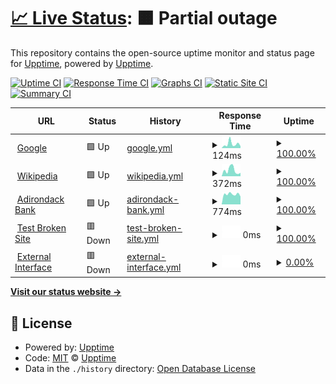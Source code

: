 # [📈 Live Status](https://ameelan.github.io/adkbank-Upptime/): <!--live status--> **🟧 Partial outage**

This repository contains the open-source uptime monitor and status page for [Upptime](https://upptime.js.org), powered by [Upptime](https://github.com/upptime/upptime).

[![Uptime CI](https://github.com/ameelan/adkbank-Upptime/workflows/Uptime%20CI/badge.svg)](https://github.com/ameelan/adkbank-Upptime/actions?query=workflow%3A%22Uptime+CI%22)
[![Response Time CI](https://github.com/ameelan/adkbank-Upptime/workflows/Response%20Time%20CI/badge.svg)](https://github.com/ameelan/adkbank-Upptime/actions?query=workflow%3A%22Response+Time+CI%22)
[![Graphs CI](https://github.com/ameelan/adkbank-Upptime/workflows/Graphs%20CI/badge.svg)](https://github.com/ameelan/adkbank-Upptime/actions?query=workflow%3A%22Graphs+CI%22)
[![Static Site CI](https://github.com/ameelan/adkbank-Upptime/workflows/Static%20Site%20CI/badge.svg)](https://github.com/ameelan/adkbank-Upptime/actions?query=workflow%3A%22Static+Site+CI%22)
[![Summary CI](https://github.com/ameelan/adkbank-Upptime/workflows/Summary%20CI/badge.svg)](https://github.com/ameelan/adkbank-Upptime/actions?query=workflow%3A%22Summary+CI%22)

<!--start: status pages-->
<!-- This summary is generated by Upptime (https://github.com/upptime/upptime) -->
<!-- Do not edit this manually, your changes will be overwritten -->
<!-- prettier-ignore -->
| URL | Status | History | Response Time | Uptime |
| --- | ------ | ------- | ------------- | ------ |
| <img alt="" src="https://favicons.githubusercontent.com/www.google.com" height="13"> [Google](https://www.google.com) | 🟩 Up | [google.yml](https://github.com/ameelan/adkbank-Upptime/commits/HEAD/history/google.yml) | <details><summary><img alt="Response time graph" src="./graphs/google/response-time-week.png" height="20"> 124ms</summary><br><a href="https://ameelan.github.io/adkbank-Upptime/history/google"><img alt="Response time 84" src="https://img.shields.io/endpoint?url=https%3A%2F%2Fraw.githubusercontent.com%2Fameelan%2Fadkbank-Upptime%2FHEAD%2Fapi%2Fgoogle%2Fresponse-time.json"></a><br><a href="https://ameelan.github.io/adkbank-Upptime/history/google"><img alt="24-hour response time 72" src="https://img.shields.io/endpoint?url=https%3A%2F%2Fraw.githubusercontent.com%2Fameelan%2Fadkbank-Upptime%2FHEAD%2Fapi%2Fgoogle%2Fresponse-time-day.json"></a><br><a href="https://ameelan.github.io/adkbank-Upptime/history/google"><img alt="7-day response time 124" src="https://img.shields.io/endpoint?url=https%3A%2F%2Fraw.githubusercontent.com%2Fameelan%2Fadkbank-Upptime%2FHEAD%2Fapi%2Fgoogle%2Fresponse-time-week.json"></a><br><a href="https://ameelan.github.io/adkbank-Upptime/history/google"><img alt="30-day response time 104" src="https://img.shields.io/endpoint?url=https%3A%2F%2Fraw.githubusercontent.com%2Fameelan%2Fadkbank-Upptime%2FHEAD%2Fapi%2Fgoogle%2Fresponse-time-month.json"></a><br><a href="https://ameelan.github.io/adkbank-Upptime/history/google"><img alt="1-year response time 84" src="https://img.shields.io/endpoint?url=https%3A%2F%2Fraw.githubusercontent.com%2Fameelan%2Fadkbank-Upptime%2FHEAD%2Fapi%2Fgoogle%2Fresponse-time-year.json"></a></details> | <details><summary><a href="https://ameelan.github.io/adkbank-Upptime/history/google">100.00%</a></summary><a href="https://ameelan.github.io/adkbank-Upptime/history/google"><img alt="All-time uptime 100.00%" src="https://img.shields.io/endpoint?url=https%3A%2F%2Fraw.githubusercontent.com%2Fameelan%2Fadkbank-Upptime%2FHEAD%2Fapi%2Fgoogle%2Fuptime.json"></a><br><a href="https://ameelan.github.io/adkbank-Upptime/history/google"><img alt="24-hour uptime 100.00%" src="https://img.shields.io/endpoint?url=https%3A%2F%2Fraw.githubusercontent.com%2Fameelan%2Fadkbank-Upptime%2FHEAD%2Fapi%2Fgoogle%2Fuptime-day.json"></a><br><a href="https://ameelan.github.io/adkbank-Upptime/history/google"><img alt="7-day uptime 100.00%" src="https://img.shields.io/endpoint?url=https%3A%2F%2Fraw.githubusercontent.com%2Fameelan%2Fadkbank-Upptime%2FHEAD%2Fapi%2Fgoogle%2Fuptime-week.json"></a><br><a href="https://ameelan.github.io/adkbank-Upptime/history/google"><img alt="30-day uptime 100.00%" src="https://img.shields.io/endpoint?url=https%3A%2F%2Fraw.githubusercontent.com%2Fameelan%2Fadkbank-Upptime%2FHEAD%2Fapi%2Fgoogle%2Fuptime-month.json"></a><br><a href="https://ameelan.github.io/adkbank-Upptime/history/google"><img alt="1-year uptime 100.00%" src="https://img.shields.io/endpoint?url=https%3A%2F%2Fraw.githubusercontent.com%2Fameelan%2Fadkbank-Upptime%2FHEAD%2Fapi%2Fgoogle%2Fuptime-year.json"></a></details>
| <img alt="" src="https://favicons.githubusercontent.com/en.wikipedia.org" height="13"> [Wikipedia](https://en.wikipedia.org) | 🟩 Up | [wikipedia.yml](https://github.com/ameelan/adkbank-Upptime/commits/HEAD/history/wikipedia.yml) | <details><summary><img alt="Response time graph" src="./graphs/wikipedia/response-time-week.png" height="20"> 372ms</summary><br><a href="https://ameelan.github.io/adkbank-Upptime/history/wikipedia"><img alt="Response time 221" src="https://img.shields.io/endpoint?url=https%3A%2F%2Fraw.githubusercontent.com%2Fameelan%2Fadkbank-Upptime%2FHEAD%2Fapi%2Fwikipedia%2Fresponse-time.json"></a><br><a href="https://ameelan.github.io/adkbank-Upptime/history/wikipedia"><img alt="24-hour response time 173" src="https://img.shields.io/endpoint?url=https%3A%2F%2Fraw.githubusercontent.com%2Fameelan%2Fadkbank-Upptime%2FHEAD%2Fapi%2Fwikipedia%2Fresponse-time-day.json"></a><br><a href="https://ameelan.github.io/adkbank-Upptime/history/wikipedia"><img alt="7-day response time 372" src="https://img.shields.io/endpoint?url=https%3A%2F%2Fraw.githubusercontent.com%2Fameelan%2Fadkbank-Upptime%2FHEAD%2Fapi%2Fwikipedia%2Fresponse-time-week.json"></a><br><a href="https://ameelan.github.io/adkbank-Upptime/history/wikipedia"><img alt="30-day response time 228" src="https://img.shields.io/endpoint?url=https%3A%2F%2Fraw.githubusercontent.com%2Fameelan%2Fadkbank-Upptime%2FHEAD%2Fapi%2Fwikipedia%2Fresponse-time-month.json"></a><br><a href="https://ameelan.github.io/adkbank-Upptime/history/wikipedia"><img alt="1-year response time 221" src="https://img.shields.io/endpoint?url=https%3A%2F%2Fraw.githubusercontent.com%2Fameelan%2Fadkbank-Upptime%2FHEAD%2Fapi%2Fwikipedia%2Fresponse-time-year.json"></a></details> | <details><summary><a href="https://ameelan.github.io/adkbank-Upptime/history/wikipedia">100.00%</a></summary><a href="https://ameelan.github.io/adkbank-Upptime/history/wikipedia"><img alt="All-time uptime 100.00%" src="https://img.shields.io/endpoint?url=https%3A%2F%2Fraw.githubusercontent.com%2Fameelan%2Fadkbank-Upptime%2FHEAD%2Fapi%2Fwikipedia%2Fuptime.json"></a><br><a href="https://ameelan.github.io/adkbank-Upptime/history/wikipedia"><img alt="24-hour uptime 100.00%" src="https://img.shields.io/endpoint?url=https%3A%2F%2Fraw.githubusercontent.com%2Fameelan%2Fadkbank-Upptime%2FHEAD%2Fapi%2Fwikipedia%2Fuptime-day.json"></a><br><a href="https://ameelan.github.io/adkbank-Upptime/history/wikipedia"><img alt="7-day uptime 100.00%" src="https://img.shields.io/endpoint?url=https%3A%2F%2Fraw.githubusercontent.com%2Fameelan%2Fadkbank-Upptime%2FHEAD%2Fapi%2Fwikipedia%2Fuptime-week.json"></a><br><a href="https://ameelan.github.io/adkbank-Upptime/history/wikipedia"><img alt="30-day uptime 100.00%" src="https://img.shields.io/endpoint?url=https%3A%2F%2Fraw.githubusercontent.com%2Fameelan%2Fadkbank-Upptime%2FHEAD%2Fapi%2Fwikipedia%2Fuptime-month.json"></a><br><a href="https://ameelan.github.io/adkbank-Upptime/history/wikipedia"><img alt="1-year uptime 99.99%" src="https://img.shields.io/endpoint?url=https%3A%2F%2Fraw.githubusercontent.com%2Fameelan%2Fadkbank-Upptime%2FHEAD%2Fapi%2Fwikipedia%2Fuptime-year.json"></a></details>
| <img alt="" src="https://favicons.githubusercontent.com/www.adirondackbank.com" height="13"> [Adirondack Bank](https://www.adirondackbank.com/) | 🟩 Up | [adirondack-bank.yml](https://github.com/ameelan/adkbank-Upptime/commits/HEAD/history/adirondack-bank.yml) | <details><summary><img alt="Response time graph" src="./graphs/adirondack-bank/response-time-week.png" height="20"> 774ms</summary><br><a href="https://ameelan.github.io/adkbank-Upptime/history/adirondack-bank"><img alt="Response time 606" src="https://img.shields.io/endpoint?url=https%3A%2F%2Fraw.githubusercontent.com%2Fameelan%2Fadkbank-Upptime%2FHEAD%2Fapi%2Fadirondack-bank%2Fresponse-time.json"></a><br><a href="https://ameelan.github.io/adkbank-Upptime/history/adirondack-bank"><img alt="24-hour response time 705" src="https://img.shields.io/endpoint?url=https%3A%2F%2Fraw.githubusercontent.com%2Fameelan%2Fadkbank-Upptime%2FHEAD%2Fapi%2Fadirondack-bank%2Fresponse-time-day.json"></a><br><a href="https://ameelan.github.io/adkbank-Upptime/history/adirondack-bank"><img alt="7-day response time 774" src="https://img.shields.io/endpoint?url=https%3A%2F%2Fraw.githubusercontent.com%2Fameelan%2Fadkbank-Upptime%2FHEAD%2Fapi%2Fadirondack-bank%2Fresponse-time-week.json"></a><br><a href="https://ameelan.github.io/adkbank-Upptime/history/adirondack-bank"><img alt="30-day response time 873" src="https://img.shields.io/endpoint?url=https%3A%2F%2Fraw.githubusercontent.com%2Fameelan%2Fadkbank-Upptime%2FHEAD%2Fapi%2Fadirondack-bank%2Fresponse-time-month.json"></a><br><a href="https://ameelan.github.io/adkbank-Upptime/history/adirondack-bank"><img alt="1-year response time 606" src="https://img.shields.io/endpoint?url=https%3A%2F%2Fraw.githubusercontent.com%2Fameelan%2Fadkbank-Upptime%2FHEAD%2Fapi%2Fadirondack-bank%2Fresponse-time-year.json"></a></details> | <details><summary><a href="https://ameelan.github.io/adkbank-Upptime/history/adirondack-bank">100.00%</a></summary><a href="https://ameelan.github.io/adkbank-Upptime/history/adirondack-bank"><img alt="All-time uptime 99.92%" src="https://img.shields.io/endpoint?url=https%3A%2F%2Fraw.githubusercontent.com%2Fameelan%2Fadkbank-Upptime%2FHEAD%2Fapi%2Fadirondack-bank%2Fuptime.json"></a><br><a href="https://ameelan.github.io/adkbank-Upptime/history/adirondack-bank"><img alt="24-hour uptime 100.00%" src="https://img.shields.io/endpoint?url=https%3A%2F%2Fraw.githubusercontent.com%2Fameelan%2Fadkbank-Upptime%2FHEAD%2Fapi%2Fadirondack-bank%2Fuptime-day.json"></a><br><a href="https://ameelan.github.io/adkbank-Upptime/history/adirondack-bank"><img alt="7-day uptime 100.00%" src="https://img.shields.io/endpoint?url=https%3A%2F%2Fraw.githubusercontent.com%2Fameelan%2Fadkbank-Upptime%2FHEAD%2Fapi%2Fadirondack-bank%2Fuptime-week.json"></a><br><a href="https://ameelan.github.io/adkbank-Upptime/history/adirondack-bank"><img alt="30-day uptime 100.00%" src="https://img.shields.io/endpoint?url=https%3A%2F%2Fraw.githubusercontent.com%2Fameelan%2Fadkbank-Upptime%2FHEAD%2Fapi%2Fadirondack-bank%2Fuptime-month.json"></a><br><a href="https://ameelan.github.io/adkbank-Upptime/history/adirondack-bank"><img alt="1-year uptime 99.92%" src="https://img.shields.io/endpoint?url=https%3A%2F%2Fraw.githubusercontent.com%2Fameelan%2Fadkbank-Upptime%2FHEAD%2Fapi%2Fadirondack-bank%2Fuptime-year.json"></a></details>
| <img alt="" src="https://favicons.githubusercontent.com/thissitedoesnotexist.koj.co" height="13"> [Test Broken Site](https://thissitedoesnotexist.koj.co) | 🟥 Down | [test-broken-site.yml](https://github.com/ameelan/adkbank-Upptime/commits/HEAD/history/test-broken-site.yml) | <details><summary><img alt="Response time graph" src="./graphs/test-broken-site/response-time-week.png" height="20"> 0ms</summary><br><a href="https://ameelan.github.io/adkbank-Upptime/history/test-broken-site"><img alt="Response time 0" src="https://img.shields.io/endpoint?url=https%3A%2F%2Fraw.githubusercontent.com%2Fameelan%2Fadkbank-Upptime%2FHEAD%2Fapi%2Ftest-broken-site%2Fresponse-time.json"></a><br><a href="https://ameelan.github.io/adkbank-Upptime/history/test-broken-site"><img alt="24-hour response time 0" src="https://img.shields.io/endpoint?url=https%3A%2F%2Fraw.githubusercontent.com%2Fameelan%2Fadkbank-Upptime%2FHEAD%2Fapi%2Ftest-broken-site%2Fresponse-time-day.json"></a><br><a href="https://ameelan.github.io/adkbank-Upptime/history/test-broken-site"><img alt="7-day response time 0" src="https://img.shields.io/endpoint?url=https%3A%2F%2Fraw.githubusercontent.com%2Fameelan%2Fadkbank-Upptime%2FHEAD%2Fapi%2Ftest-broken-site%2Fresponse-time-week.json"></a><br><a href="https://ameelan.github.io/adkbank-Upptime/history/test-broken-site"><img alt="30-day response time 0" src="https://img.shields.io/endpoint?url=https%3A%2F%2Fraw.githubusercontent.com%2Fameelan%2Fadkbank-Upptime%2FHEAD%2Fapi%2Ftest-broken-site%2Fresponse-time-month.json"></a><br><a href="https://ameelan.github.io/adkbank-Upptime/history/test-broken-site"><img alt="1-year response time 0" src="https://img.shields.io/endpoint?url=https%3A%2F%2Fraw.githubusercontent.com%2Fameelan%2Fadkbank-Upptime%2FHEAD%2Fapi%2Ftest-broken-site%2Fresponse-time-year.json"></a></details> | <details><summary><a href="https://ameelan.github.io/adkbank-Upptime/history/test-broken-site">100.00%</a></summary><a href="https://ameelan.github.io/adkbank-Upptime/history/test-broken-site"><img alt="All-time uptime 100.00%" src="https://img.shields.io/endpoint?url=https%3A%2F%2Fraw.githubusercontent.com%2Fameelan%2Fadkbank-Upptime%2FHEAD%2Fapi%2Ftest-broken-site%2Fuptime.json"></a><br><a href="https://ameelan.github.io/adkbank-Upptime/history/test-broken-site"><img alt="24-hour uptime 100.00%" src="https://img.shields.io/endpoint?url=https%3A%2F%2Fraw.githubusercontent.com%2Fameelan%2Fadkbank-Upptime%2FHEAD%2Fapi%2Ftest-broken-site%2Fuptime-day.json"></a><br><a href="https://ameelan.github.io/adkbank-Upptime/history/test-broken-site"><img alt="7-day uptime 100.00%" src="https://img.shields.io/endpoint?url=https%3A%2F%2Fraw.githubusercontent.com%2Fameelan%2Fadkbank-Upptime%2FHEAD%2Fapi%2Ftest-broken-site%2Fuptime-week.json"></a><br><a href="https://ameelan.github.io/adkbank-Upptime/history/test-broken-site"><img alt="30-day uptime 100.00%" src="https://img.shields.io/endpoint?url=https%3A%2F%2Fraw.githubusercontent.com%2Fameelan%2Fadkbank-Upptime%2FHEAD%2Fapi%2Ftest-broken-site%2Fuptime-month.json"></a><br><a href="https://ameelan.github.io/adkbank-Upptime/history/test-broken-site"><img alt="1-year uptime 100.00%" src="https://img.shields.io/endpoint?url=https%3A%2F%2Fraw.githubusercontent.com%2Fameelan%2Fadkbank-Upptime%2FHEAD%2Fapi%2Ftest-broken-site%2Fuptime-year.json"></a></details>
| <img alt="" src="https://favicons.githubusercontent.com/null" height="13"> [External Interface](209.217.199.214) | 🟥 Down | [external-interface.yml](https://github.com/ameelan/adkbank-Upptime/commits/HEAD/history/external-interface.yml) | <details><summary><img alt="Response time graph" src="./graphs/external-interface/response-time-week.png" height="20"> 0ms</summary><br><a href="https://ameelan.github.io/adkbank-Upptime/history/external-interface"><img alt="Response time 0" src="https://img.shields.io/endpoint?url=https%3A%2F%2Fraw.githubusercontent.com%2Fameelan%2Fadkbank-Upptime%2FHEAD%2Fapi%2Fexternal-interface%2Fresponse-time.json"></a><br><a href="https://ameelan.github.io/adkbank-Upptime/history/external-interface"><img alt="24-hour response time 0" src="https://img.shields.io/endpoint?url=https%3A%2F%2Fraw.githubusercontent.com%2Fameelan%2Fadkbank-Upptime%2FHEAD%2Fapi%2Fexternal-interface%2Fresponse-time-day.json"></a><br><a href="https://ameelan.github.io/adkbank-Upptime/history/external-interface"><img alt="7-day response time 0" src="https://img.shields.io/endpoint?url=https%3A%2F%2Fraw.githubusercontent.com%2Fameelan%2Fadkbank-Upptime%2FHEAD%2Fapi%2Fexternal-interface%2Fresponse-time-week.json"></a><br><a href="https://ameelan.github.io/adkbank-Upptime/history/external-interface"><img alt="30-day response time 0" src="https://img.shields.io/endpoint?url=https%3A%2F%2Fraw.githubusercontent.com%2Fameelan%2Fadkbank-Upptime%2FHEAD%2Fapi%2Fexternal-interface%2Fresponse-time-month.json"></a><br><a href="https://ameelan.github.io/adkbank-Upptime/history/external-interface"><img alt="1-year response time 0" src="https://img.shields.io/endpoint?url=https%3A%2F%2Fraw.githubusercontent.com%2Fameelan%2Fadkbank-Upptime%2FHEAD%2Fapi%2Fexternal-interface%2Fresponse-time-year.json"></a></details> | <details><summary><a href="https://ameelan.github.io/adkbank-Upptime/history/external-interface">0.00%</a></summary><a href="https://ameelan.github.io/adkbank-Upptime/history/external-interface"><img alt="All-time uptime 53.57%" src="https://img.shields.io/endpoint?url=https%3A%2F%2Fraw.githubusercontent.com%2Fameelan%2Fadkbank-Upptime%2FHEAD%2Fapi%2Fexternal-interface%2Fuptime.json"></a><br><a href="https://ameelan.github.io/adkbank-Upptime/history/external-interface"><img alt="24-hour uptime 0.00%" src="https://img.shields.io/endpoint?url=https%3A%2F%2Fraw.githubusercontent.com%2Fameelan%2Fadkbank-Upptime%2FHEAD%2Fapi%2Fexternal-interface%2Fuptime-day.json"></a><br><a href="https://ameelan.github.io/adkbank-Upptime/history/external-interface"><img alt="7-day uptime 0.00%" src="https://img.shields.io/endpoint?url=https%3A%2F%2Fraw.githubusercontent.com%2Fameelan%2Fadkbank-Upptime%2FHEAD%2Fapi%2Fexternal-interface%2Fuptime-week.json"></a><br><a href="https://ameelan.github.io/adkbank-Upptime/history/external-interface"><img alt="30-day uptime 0.00%" src="https://img.shields.io/endpoint?url=https%3A%2F%2Fraw.githubusercontent.com%2Fameelan%2Fadkbank-Upptime%2FHEAD%2Fapi%2Fexternal-interface%2Fuptime-month.json"></a><br><a href="https://ameelan.github.io/adkbank-Upptime/history/external-interface"><img alt="1-year uptime 53.57%" src="https://img.shields.io/endpoint?url=https%3A%2F%2Fraw.githubusercontent.com%2Fameelan%2Fadkbank-Upptime%2FHEAD%2Fapi%2Fexternal-interface%2Fuptime-year.json"></a></details>

<!--end: status pages-->

[**Visit our status website →**](https://ameelan.github.io/adkbank-Upptime/)

## 📄 License

- Powered by: [Upptime](https://github.com/upptime/upptime)
- Code: [MIT](./LICENSE) © [Upptime](https://upptime.js.org)
- Data in the `./history` directory: [Open Database License](https://opendatacommons.org/licenses/odbl/1-0/)
